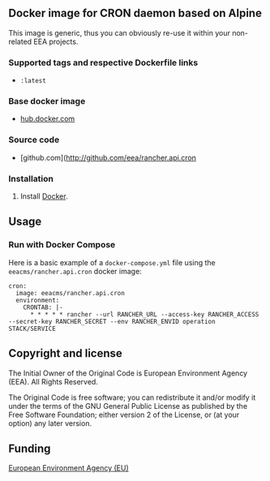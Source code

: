 ## Docker image for CRON daemon based on Alpine

This image is generic, thus you can obviously re-use it within your non-related EEA projects.

### Supported tags and respective Dockerfile links

  - `:latest` 

### Base docker image

 - [hub.docker.com](https://registry.hub.docker.com/u/eeacms/rancher.api.cron)


### Source code

  - [github.com](http://github.com/eea/rancher.api.cron


### Installation

1. Install [Docker](https://www.docker.com/).

## Usage

### Run with Docker Compose

Here is a basic example of a `docker-compose.yml` file using the `eeacms/rancher.api.cron` docker image:

    cron:
      image: eeacms/rancher.api.cron
      environment:
        CRONTAB: |-
          * * * * * rancher --url RANCHER_URL --access-key RANCHER_ACCESS --secret-key RANCHER_SECRET --env RANCHER_ENVID operation STACK/SERVICE

## Copyright and license

The Initial Owner of the Original Code is European Environment Agency (EEA).
All Rights Reserved.

The Original Code is free software;
you can redistribute it and/or modify it under the terms of the GNU
General Public License as published by the Free Software Foundation;
either version 2 of the License, or (at your option) any later
version.


## Funding

[European Environment Agency (EU)](http://eea.europa.eu)

